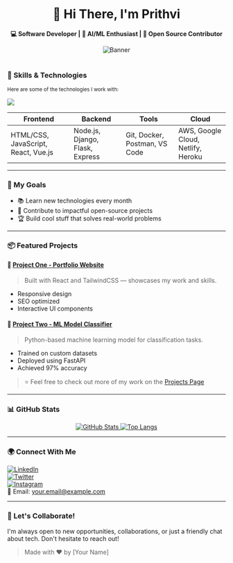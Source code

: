 <!-- 
  REMEMBER TO REPLACE ALL PLACEHOLDERS LIKE [YOUR_USERNAME], [PROJECT_NAME], ETC.
-->

<div align="center">
  <h1>👋 Hi There, I'm Prithvi</h1>
  <p>
    <strong>💻 Software Developer | 🧠 AI/ML Enthusiast | 🌱 Open Source Contributor</strong>
  </p>

  <img src="https://via.placeholder.com/500x200?text=Personal+Banner+(Optional)" alt="Banner" />
</div>

<br />

### 🔧 Skills & Technologies 

<sub>Here are some of the technologies I work with:</sub>

<p align="left">
  <img src="https://skillicons.dev/icons?i=js,ts,py,java,go&perline=5" />
</p>

| Frontend | Backend | Tools | Cloud |
|----------|---------|-------|-------|
| HTML/CSS, JavaScript, React, Vue.js | Node.js, Django, Flask, Express | Git, Docker, Postman, VS Code | AWS, Google Cloud, Netlify, Heroku |

---

### 🎯 My Goals 
- 📚 Learn new technologies every month  
- 💼 Contribute to impactful open-source projects  
- 🏆 Build cool stuff that solves real-world problems  

---

### 📦 Featured Projects

#### 🎨 [Project One - Portfolio Website](https://example.com) 
> Built with React and TailwindCSS — showcases my work and skills.
- Responsive design
- SEO optimized
- Interactive UI components

#### 🤖 [Project Two - ML Model Classifier](https://example.com) 
> Python-based machine learning model for classification tasks.
- Trained on custom datasets
- Deployed using FastAPI
- Achieved 97% accuracy

> ⭐ Feel free to check out more of my work on the [Projects Page](https://yourwebsite.com/projects) 

---

### 📊 GitHub Stats

<div align="center">
  <a href="https://github.com/Prithvi2004"> 
    <img src="https://github-readme-stats.vercel.app/api?username=[YOUR_USERNAME]&show_icons=true&theme=dracula" alt="GitHub Stats" />
  </a>
  <a href="https://github.com/Prithvi2004">
    <img src="https://github-readme-stats.vercel.app/api/top-langs/?username=[YOUR_USERNAME]&layout=compact&theme=dracula" alt="Top Langs" />
  </a>
</div>

---

### 🌍 Connect With Me 

[![LinkedIn](https://img.icons8.com/fluent/48/000000/linkedin.png)](https://linkedin.com/in/yourprofile)   
[![Twitter](https://img.icons8.com/fluent/48/000000/twitter.png)](https://twitter.com/yourhandle)   
[![Instagram](https://img.icons8.com/fluent/48/000000/instagram-new.png)](https://instagram.com/yourhandle)   
📧 Email: your.email@example.com  
</div>

---

### 📝 Let's Collaborate!

I'm always open to new opportunities, collaborations, or just a friendly chat about tech. Don't hesitate to reach out!

> Made with ❤️ by [Your Name]
